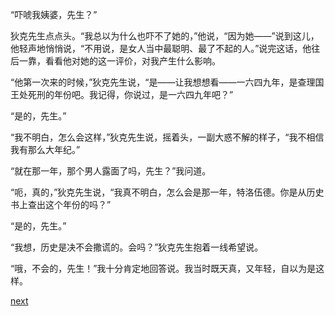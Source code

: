 
“吓唬我姨婆，先生？”

狄克先生点点头。“我总以为什么也吓不了她的，”他说，“因为她——”说到这儿，他轻声地悄悄说，“不用说，是女人当中最聪明、最了不起的人。”说完这话，他往后一靠，看看他对她的这一评价，对我产生什么影响。

“他第一次来的时候，”狄克先生说，“是——让我想想看——一六四九年，是查理国王处死刑的年份吧。我记得，你说过，是一六四九年吧？”

“是的，先生。”

“我不明白，怎么会这样，”狄克先生说，摇着头，一副大惑不解的样子，“我不相信我有那么大年纪。”

“就在那一年，那个男人露面了吗，先生？”我问道。

“呃，真的，”狄克先生说，“我真不明白，怎么会是那一年，特洛伍德。你是从历史书上查出这个年份的吗？”

“是的，先生。”

“我想，历史是决不会撒谎的。会吗？”狄克先生抱着一线希望说。

“哦，不会的，先生！”我十分肯定地回答说。我当时既天真，又年轻，自以为是这样。

[next](page229.md)